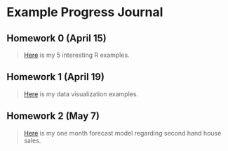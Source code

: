 # Example Progress Journal

## Homework 0 (April 15)

>[Here](files/IE360_Spring21_Homework0.html) is my 5 interesting R examples.


## Homework 1 (April 19)

>[Here](files/hw1.html) is my data visualization examples.


## Homework 2 (May 7)

>[Here](files/hw2.html) is my one month forecast model regarding second hand house sales.